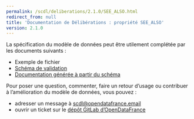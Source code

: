 ```yaml
---
permalink: /scdl/deliberations/2.1.0/SEE_ALSO.html
redirect_from: null
title: 'Documentation de Délibérations : propriété SEE_ALSO'
version: 2.1.0
---
```


La spécification du modèle de données peut être utilement complétée par les documents suivants :

* Exemple de fichier
* [Schéma de validation](https://git.opendatafrance.net/scdl/deliberations/blob/master/schema.json)
* [Documentation générée à partir du schéma](https://scdl.opendatafrance.net/docs/schemas/scdl-deliberations.html)

Pour poser une question, commenter, faire un retour d’usage ou contribuer à l’amélioration du modèle de données, vous pouvez :

* adresser un message à [scdl@opendatafrance.email](mailto:scdl@opendatafrance.email?subject=Délibérations)
* ouvrir un ticket sur le [dépôt GitLab d’OpenDataFrance](https://git.opendatafrance.net/scdl/deliberations/issues/new)